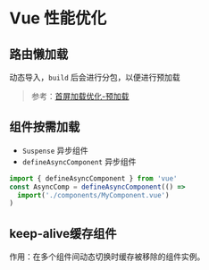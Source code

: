 # Vue 性能优化

## 路由懒加载

动态导入，`build` 后会进行分包，以便进行预加载

> 参考：[首屏加载优化-预加载](./首屏加载优化.html#_1-preload-预加载)

## 组件按需加载

- `Suspense` 异步组件
- `defineAsyncComponent` 异步组件
```js
import { defineAsyncComponent } from 'vue'
const AsyncComp = defineAsyncComponent(() =>
  import('./components/MyComponent.vue')
)
```

## keep-alive缓存组件

作用：在多个组件间动态切换时缓存被移除的组件实例。
